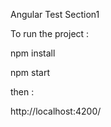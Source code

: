 Angular Test Section1

To run the project :

npm install

npm start 

then :

http://localhost:4200/
